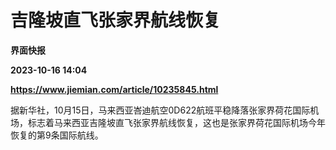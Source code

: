 # 吉隆坡直飞张家界航线恢复
**界面快报**

**2023-10-16 14:04**

**https://www.jiemian.com/article/10235845.html**

据新华社，10月15日，马来西亚峇迪航空0D622航班平稳降落张家界荷花国际机场，标志着马来西亚吉隆坡直飞张家界航线恢复，这也是张家界荷花国际机场今年恢复的第9条国际航线。